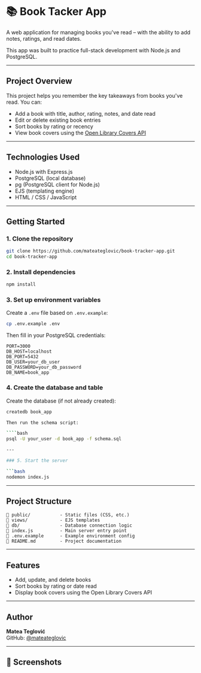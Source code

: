 # 📚 Book Tacker App

A web application for managing books you've read – with the ability to add notes, ratings, and read dates.

This app was built to practice full-stack development with Node.js and PostgreSQL.

---

## Project Overview

This project helps you remember the key takeaways from books you've read. You can:

- Add a book with title, author, rating, notes, and date read
- Edit or delete existing book entries
- Sort books by rating or recency
- View book covers using the [Open Library Covers API](https://openlibrary.org/dev/docs/api/covers)

---

## Technologies Used

- Node.js with Express.js
- PostgreSQL (local database)
- pg (PostgreSQL client for Node.js)
- EJS (templating engine)
- HTML / CSS / JavaScript

---

## Getting Started

### 1. Clone the repository

```bash
git clone https://github.com/mateateglovic/book-tracker-app.git
cd book-tracker-app
```

### 2. Install dependencies

```bash
npm install
```

### 3. Set up environment variables

Create a `.env` file based on `.env.example`:

```bash
cp .env.example .env
```

Then fill in your PostgreSQL credentials:

```env
PORT=3000
DB_HOST=localhost
DB_PORT=5432
DB_USER=your_db_user
DB_PASSWORD=your_db_password
DB_NAME=book_app
```

### 4. Create the database and table

Create the database (if not already created):

```bash
createdb book_app

Then run the schema script:

````bash
psql -U your_user -d book_app -f schema.sql

---

### 5. Start the server

```bash
nodemon index.js
````

---

## Project Structure

```
📁 public/           - Static files (CSS, etc.)
📁 views/            - EJS templates
📁 db/               - Database connection logic
📄 index.js          - Main server entry point
📄 .env.example      - Example environment config
📄 README.md         - Project documentation
```

---

## Features

- Add, update, and delete books
- Sort books by rating or date read
- Display book covers using the Open Library Covers API

---

## Author

**Matea Teglović**  
GitHub: [@mateateglovic](https://github.com/mateateglovic)

---

## 📸 Screenshots
